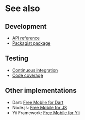 # See also

## Development
- [API reference](https://dev.belin.io/free-mobile.php/api)
- [Packagist package](https://packagist.org/packages/cedx/free-mobile)

## Testing
- [Continuous integration](https://travis-ci.com/cedx/free-mobile.php)
- [Code coverage](https://coveralls.io/github/cedx/free-mobile.php/)

## Other implementations
- Dart: [Free Mobile for Dart](https://dev.belin.io/free-mobile.dart)
- Node.js: [Free Mobile for JS](https://dev.belin.io/free-mobile.js)
- Yii Framework: [Free Mobile for Yii](https://dev.belin.io/yii2-free-mobile)
